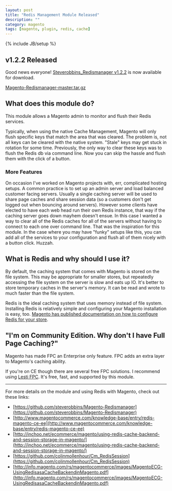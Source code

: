 ```yaml
---
layout: post
title: "Redis Management Module Released"
description: ""
category: magento
tags: [magento, plugin, redis, cache]
---
```

{% include JB/setup %}

## v1.2.2 Released

Good news everyone! [Steverobbins_Redismanager v1.2.2](https://github.com/steverobbins/Magento-Redismanager) is now available for download.

<a href="https://github.com/steverobbins/Magento-Redismanager/archive/master.tar.gz" class="bigOlButton">Magento-Redismanager-master.tar.gz</a>

## What does this module do?

This module allows a Magento admin to monitor and flush their Redis services.

Typically, when using the native Cache Management, Magento will only flush specific keys that match the area that was cleared.  The problem is, not all keys can be cleared with the native system.  "Stale" keys may get stuck in rotation for some time.  Previously, the only way to clear these keys was to flush the Redis db via command line.  Now you can skip the hassle and flush them with the click of a button.

### More Features

On occasion I've worked on Magento projects with, err, complicated hosting setups.  A common practice is to set up an admin server and load balanced customer facing servers.  Usually a single caching server will be used to share page caches and share session data (so a customers don't get logged out when bouncing around servers).  However some clients have elected to have each web head run their own Redis instance, that way if the caching server goes down mayhem doesn't ensue.  In this case I wanted a way to clear all of the Redis caches for all of the servers without having to connect to each one over command line.  That was the inspiration for this module.  In the case where you may have "funky" setups like this, you can add all of the services to your configuration and flush all of them nicely with a button click.  Huzzah.

## What is Redis and why should I use it?

By default, the caching system that comes with Magento is stored on the file system.  This may be appropriate for smaller stores, but repeatedly accessing the file system on the server is slow and eats up IO.  It's better to store temporary caches in the server's memory.  It can be read and wrote to much faster than the file system.

Redis is the ideal caching system that uses memory instead of file system.  Installing Redis is relatively simple and configuring your Magento installation is easy, too.  [Magento has published documentation on how to configure Redis for your store](http://www.magentocommerce.com/knowledge-base/entry/redis-magento-ce-ee).

## "I'm on Community Edition.  Why don't I have Full Page Caching?"

Magento has made FPC an Enterprise only feature.  FPC adds an extra layer to Magento's caching ability.

If you're on CE though there are several free FPC solutions.  I recommend using [Lesti FPC](http://gordonlesti.com/lestifpc/).  It's free, fast, and supported by this module.

---

For more details on the module and using Redis with Magento, check out these links:

* [https://github.com/steverobbins/Magento-Redismanager](https://github.com/steverobbins/Magento-Redismanager)
* [http://www.magentocommerce.com/knowledge-base/entry/redis-magento-ce-ee](http://www.magentocommerce.com/knowledge-base/entry/redis-magento-ce-ee)
* [http://inchoo.net/ecommerce/magento/using-redis-cache-backend-and-session-storage-in-magento/](http://inchoo.net/ecommerce/magento/using-redis-cache-backend-and-session-storage-in-magento/)
* [https://github.com/colinmollenhour/Cm_RedisSession](https://github.com/colinmollenhour/Cm_RedisSession)
* [http://info.magento.com/rs/magentocommerce/images/MagentoECG-UsingRedisasaCacheBackendinMagento.pdf](http://info.magento.com/rs/magentocommerce/images/MagentoECG-UsingRedisasaCacheBackendinMagento.pdf)
